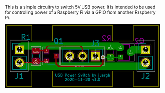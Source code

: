 This is a simple circuitry to switch 5V USB power. It is intended to be used
for controlling power of a Raspberry Pi via a GPIO from another Raspberry Pi.

![USB Power Switch PCB](/images/pcb.png)
